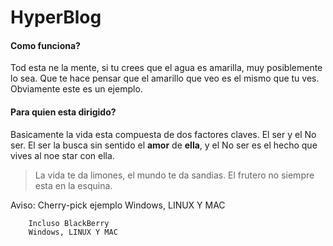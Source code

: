 # HyperBlog
#### Como funciona?
Tod esta ne la mente, si tu crees que el agua es amarilla, muy posiblemente lo sea. Que te hace pensar que el amarillo que veo es el mismo que tu ves.
Obviamente este es un ejemplo.
#### Para quien esta dirigido?
Basicamente la vida esta compuesta de dos factores claves. El ser y el No ser. El ser la busca sin sentido el **amor** de **ella**, y el No ser es el hecho que vives al noe star con ella.

> La vida te da limones, el mundo te da sandias. El frutero no siempre esta en la esquina.

Aviso: Cherry-pick ejemplo 
        Windows, LINUX Y MAC

        Incluso BlackBerry
        Windows, LINUX Y MAC
